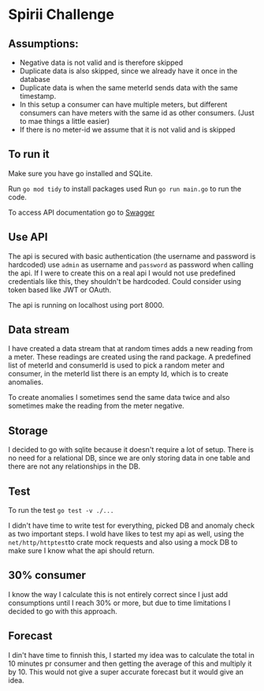 # Spirii Challenge

## Assumptions:
- Negative data is not valid and is therefore skipped
- Duplicate data is also skipped, since we already have it once in the database
- Duplicate data is when the same meterId sends data with the same timestamp.
- In this setup a consumer can have multiple meters, but different consumers can have meters with the same id as other consumers. (Just to mae things a little easier)
- If there is no meter-id we assume that it is not valid and is skipped


## To run it
Make sure you have go installed and SQLite.

Run `go mod tidy` to install packages used
Run `go run main.go` to run the code.

To access API documentation go to [Swagger](http://localhost:8000/swagger/index.html)

## Use API
The api is secured with basic authentication (the username and password is hardcoded) use `admin` as username and `password` as password when calling the api. If I were to create this on a real api I would not use predefined credentials like this, they shouldn't be hardcoded. Could consider using token based like JWT or OAuth. 

The api is running on localhost using port 8000. 

## Data stream
I have created a data stream that at random times adds a new reading from a meter. These readings are created using the rand package. A predefined list of meterId and consumerId is used to pick a random meter and consumer, in the meterId list there is an empty Id, which is to create anomalies. 

To create anomalies I sometimes send the same data twice and also sometimes make the reading from the meter negative. 

## Storage
I decided to go with sqlite because it doesn't require a lot of setup. There is no need for a relational DB, since we are only storing data in one table and there are not any relationships in the DB. 

## Test
To run the test `go test -v ./...`

I didn't have time to write test for everything, picked DB and anomaly check as two important steps. 
I wold have likes to test my api as well, using the `net/http/httptest`to crate mock requests and also using a mock DB to make sure I know what the api should return. 

## 30% consumer
I know the way I calculate this is not entirely correct since I just add consumptions until I reach 30% or more, but due to time limitations I decided to go with this approach. 

## Forecast
I din't have time to finnish this, I started my idea was to calculate the total in 10 minutes pr consumer and then getting the average of this and multiply it by 10.
This would not give a super accurate forecast but it would give an idea. 